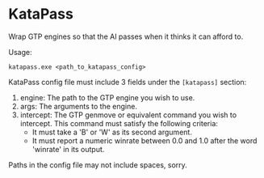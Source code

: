 # KataPass
Wrap GTP engines so that the AI passes when it thinks it can afford to.

Usage:
```
katapass.exe <path_to_katapass_config>
```

KataPass config file must include 3 fields under the ```[katapass]``` section:
1. engine: The path to the GTP engine you wish to use.
2. args: The arguments to the engine.
3. intercept: The GTP genmove or equivalent command you wish to intercept.  This command must satisfy the following criteria:
    * It must take a 'B' or 'W' as its second argument.
    * It must report a numeric winrate between 0.0 and 1.0 after the word 'winrate' in its output.
    
Paths in the config file may not include spaces, sorry.
